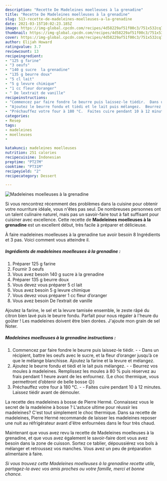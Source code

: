```yaml
---
description: "Recette De Madeleines moelleuses à la grenadine"
title: "Recette De Madeleines moelleuses à la grenadine"
slug: 513-recette-de-madeleines-moelleuses-a-la-grenadine
date: 2021-03-15T10:02:23.185Z
image: https://img-global.cpcdn.com/recipes/4d58229af51f00c3/751x532cq70/madeleines-moelleuses-a-la-grenadine-photo-principale-de-la-recette.jpg
thumbnail: https://img-global.cpcdn.com/recipes/4d58229af51f00c3/751x532cq70/madeleines-moelleuses-a-la-grenadine-photo-principale-de-la-recette.jpg
cover: https://img-global.cpcdn.com/recipes/4d58229af51f00c3/751x532cq70/madeleines-moelleuses-a-la-grenadine-photo-principale-de-la-recette.jpg
author: Elijah Howard
ratingvalue: 3.7
reviewcount: 13
recipeingredient:
- "125 g farine"
- "3 oeufs"
- "140 g sucre  la grenadine"
- "135 g beurre doux"
- "5 cl lait"
- "5 g levure chimique"
- "1 cc fleur doranger"
- " De lextrait de vanille"
recipeinstructions:
- "Commencez par faire fondre le beurre puis laissez-le tiédir.  Dans un récipient, battre les oeufs avec le sucre, et la fleur d’oranger jusqu’à ce que le mélange blanchisse. Ajoutez la farine et la levure et mélangez."
- "Ajoutez le beurre fondu et tièdi et le lait puis mélangez.  Beurrez vos moules à madeleines. Remplissez les moules à 80 % puis réservez au frais pendant 1 heure avant de les enfournez. (Le choc thermique, vous permettront d’obtenir de belle bosse 😉)"
- "Préchauffez votre four à 180 °C.  Faites cuire pendant 10 à 12 minutes. Laissez tiédir avant de démouler."
categories:
- Resep
tags:
- madeleines
- moelleuses
- 

katakunci: madeleines moelleuses  
nutrition: 251 calories
recipecuisine: Indonesian
preptime: "PT27M"
cooktime: "PT31M"
recipeyield: "2"
recipecategory: Dessert

---
```



![Madeleines moelleuses à la grenadine](https://img-global.cpcdn.com/recipes/4d58229af51f00c3/751x532cq70/madeleines-moelleuses-a-la-grenadine-photo-principale-de-la-recette.jpg)

Si vous rencontrez récemment des problèmes dans la cuisine pour obtenir votre nourriture idéale, vous n'êtes pas seul. De nombreuses personnes ont un talent culinaire naturel, mais pas un savoir-faire tout à fait suffisant pour cuisiner avec excellence. Cette recette de <strong> Madeleines moelleuses à la grenadine </strong> est un excellent début, très facile à préparer et délicieuse.

<!--inarticleads1-->

À faire madeleines moelleuses à la grenadine tue avoir besoin 8 Ingrédients et 3 pas. Voici comment vous atteindre il.

##### Ingrédients de madeleines moelleuses à la grenadine :

1. Préparer 125 g farine
1. Fournir 3 oeufs
1. Vous avez besoin 140 g sucre à la grenadine
1. Préparer 135 g beurre doux
1. Vous devez vous préparer 5 cl lait
1. Vous avez besoin 5 g levure chimique
1. Vous devez vous préparer 1 cc fleur d’oranger
1. Vous avez besoin  De l’extrait de vanille


Ajoutez la farine, le sel et la levure tamisée ensemble, le zeste râpé du citron bien lavé puis le beurre fondu. Parfait pour nous régaler à l&#39;heure du goûter ! Les madeleines doivent être bien dorées. J&#39;ajoute mon grain de sel Noter. 

<!--inarticleads2-->

##### Madeleines moelleuses à la grenadine instructions :

1. Commencez par faire fondre le beurre puis laissez-le tiédir. -  - Dans un récipient, battre les oeufs avec le sucre, et la fleur d’oranger jusqu’à ce que le mélange blanchisse. Ajoutez la farine et la levure et mélangez.
1. Ajoutez le beurre fondu et tièdi et le lait puis mélangez. -  - Beurrez vos moules à madeleines. Remplissez les moules à 80 % puis réservez au frais pendant 1 heure avant de les enfournez. (Le choc thermique, vous permettront d’obtenir de belle bosse 😉)
1. Préchauffez votre four à 180 °C. -  - Faites cuire pendant 10 à 12 minutes. Laissez tiédir avant de démouler.


La recette des madeleines à bosse de Pierre Hermé. Connaissez vous le secret de la madeleine à bosse ? L&#39;astuce ultime pour réussir les madeleines? C&#39;est tout simplement le choc thermique. Dans sa recette de madeleines, Pierre Hermé recommande de laisser les madeleines reposer une nuit au réfrigérateur avant d&#39;être enfournées dans le four très chaud. 

<!--inarticleads1-->

<p>
Maintenant que vous avez revu la recette de Madeleines moelleuses à la grenadine, et que vous avez également le savoir-faire dont vous avez besoin dans la zone de cuisson. Sortez ce tablier, dépoussiérez vos bols à mélanger et retroussez vos manches. Vous avez un peu de préparation alimentaire à faire.
</p>

<p>
<i>Si vous trouvez cette Madeleines moelleuses à la grenadine recette utile, partagez-la avec vos amis proches ou votre famille, merci et bonne chance.</i>
</p>
